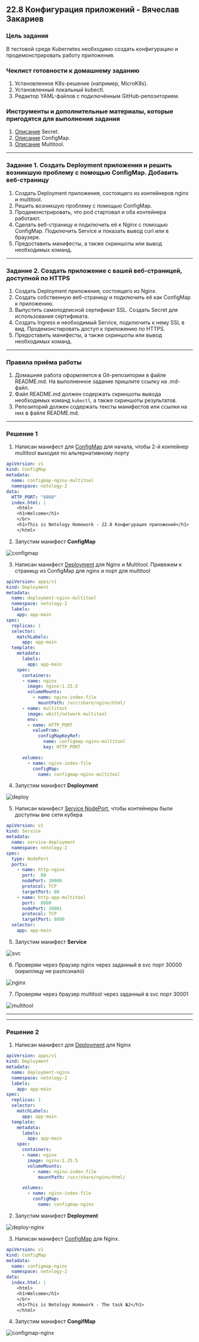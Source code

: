 ## 22.8 Конфигурация приложений - Вячеслав Закариев

### Цель задания

В тестовой среде Kubernetes необходимо создать конфигурацию и продемонстрировать работу приложения.

### Чеклист готовности к домашнему заданию

1. Установленное K8s-решение (например, MicroK8s).
2. Установленный локальный kubectl.
3. Редактор YAML-файлов с подключённым GitHub-репозиторием.

### Инструменты и дополнительные материалы, которые пригодятся для выполнения задания

1. [Описание](https://kubernetes.io/docs/concepts/configuration/secret/) Secret.
2. [Описание](https://kubernetes.io/docs/concepts/configuration/configmap/) ConfigMap.
3. [Описание](https://github.com/wbitt/Network-MultiTool) Multitool.

---

### Задание 1. Создать Deployment приложения и решить возникшую проблему с помощью ConfigMap. Добавить веб-страницу

1. Создать Deployment приложения, состоящего из контейнеров nginx и multitool.
2. Решить возникшую проблему с помощью ConfigMap.
3. Продемонстрировать, что pod стартовал и оба контейнера работают.
4. Сделать веб-страницу и подключить её к Nginx с помощью ConfigMap. Подключить Service и показать вывод curl или в браузере.
5. Предоставить манифесты, а также скриншоты или вывод необходимых команд.

---

### Задание 2. Создать приложение с вашей веб-страницей, доступной по HTTPS 

1. Создать Deployment приложения, состоящего из Nginx.
2. Создать собственную веб-страницу и подключить её как ConfigMap к приложению.
3. Выпустить самоподписной сертификат SSL. Создать Secret для использования сертификата.
4. Создать Ingress и необходимый Service, подключить к нему SSL в вид. Продемонстировать доступ к приложению по HTTPS. 
4. Предоставить манифесты, а также скриншоты или вывод необходимых команд.

---

### Правила приёма работы

1. Домашняя работа оформляется в Git-репозитории в файле README.md. На выполненное задание пришлите ссылку на .md-файл.
2. Файл README.md должен содержать скриншоты вывода необходимых команд `kubectl`, а также скриншоты результатов.
3. Репозиторий должен содержать тексты манифестов или ссылки на них в файле README.md.

---

### Решение 1

1. Написан манифест для [ConfigMap](https://github.com/SlavaZakariev/netology-kuber/blob/main/2.3/yaml/configmap.netology.yml) для начала, чтобы 2-й контейнер multitool выходил по альтернативному порту

```yaml
apiVersion: v1
kind: ConfigMap
metadata:
  name: configmap-nginx-multitool
  namespace: netology-2
data:
  HTTP_PORT: "8080"
  index.html: |
    <html>
    <h1>Welcome</h1>
    </br>
    <h1>This is Netology Homework - 22.8 Конфигурация приложений</h1>
    </html>
```

2. Запустим манифест **ConfigMap**

![configmap](https://github.com/SlavaZakariev/netology-kuber/blob/494a0301ebc6e4f2d1db58c270d988763a3803c5/2.3/resources/kub_2-8_1.1.jpg)

3. Написан манифест [Deployment](https://github.com/SlavaZakariev/netology-kuber/blob/main/2.3/yaml/deployment.nginx.multitool.netology.yml) для Nginx и Multitool. Привяжем к страницу из ConfigMap для nginx и порт для multitool

```yaml
apiVersion: apps/v1
kind: Deployment
metadata:
  name: deployment-nginx-multitool
  namespace: netology-2
  labels:
    app: app-main
spec:
  replicas: 1
  selector:
    matchLabels:
      app: app-main
  template:
    metadata:
      labels:
        app: app-main
    spec:
      containers:
      - name: nginx
        image: nginx:1.25.5
        volumeMounts:
          - name: nginx-index-file
            mountPath: /usr/share/nginx/html/
      - name: multitool
        image: wbitt/network-multitool
        env:
        - name: HTTP_PORT
          valueFrom:
            configMapKeyRef:
              name: configmap-nginx-multitool
              key: HTTP_PORT

      volumes:
        - name: nginx-index-file
          configMap:
            name: configmap-nginx-multitool
```

4. Запустим манифест **Deployment**

![deploy](https://github.com/SlavaZakariev/netology-kuber/blob/494a0301ebc6e4f2d1db58c270d988763a3803c5/2.3/resources/kub_2-8_1.2.jpg)

5. Написан манифест [Service NodePort](https://github.com/SlavaZakariev/netology-kuber/blob/main/2.3/yaml/service.netology.yml), чтобы контейнеры были доступны вне сети кубера

```yaml
apiVersion: v1
kind: Service
metadata:
  name: service-deployment
  namespace: netology-2
spec:
  type: NodePort
  ports:
    - name: http-nginx
      port:  80
      nodePort: 30000
      protocol: TCP
      targetPort: 80
    - name: http-app-multitool
      port:  8080
      nodePort: 30001
      protocol: TCP
      targetPort: 8080
  selector:
    app: app-main
```

5. Запустим манифест **Service**

![svc](https://github.com/SlavaZakariev/netology-kuber/blob/494a0301ebc6e4f2d1db58c270d988763a3803c5/2.3/resources/kub_2-8_1.3.jpg)

6. Проверям через браузер nginx через заданный в svc порт 30000 (кириллицу не разпознало)

![nginx](https://github.com/SlavaZakariev/netology-kuber/blob/494a0301ebc6e4f2d1db58c270d988763a3803c5/2.3/resources/kub_2-8_1.4.jpg)

7. Проверям через браузер multitool через заданный в svc порт 30001

![multitool](https://github.com/SlavaZakariev/netology-kuber/blob/494a0301ebc6e4f2d1db58c270d988763a3803c5/2.3/resources/kub_2-8_1.5.jpg)

---

---

### Решение 2

1. Написан манифест для [Deployment]() для Nginx

```yaml
apiVersion: apps/v1
kind: Deployment
metadata:
  name: deployment-nginx
  namespace: netology-2
  labels:
    app: app-main
spec:
  replicas: 1
  selector:
    matchLabels:
      app: app-main
  template:
    metadata:
      labels:
        app: app-main
    spec:
      containers:
      - name: nginx
        image: nginx:1.25.5
        volumeMounts:
          - name: nginx-index-file
            mountPath: /usr/share/nginx/html/

      volumes:
        - name: nginx-index-file
          configMap:
            name: configmap-nginx
```

2. Запустим манифест **Deployment**

![deploy-nginx]()

3. Написан манифест [ConfigMap]() для Nginx.

```yaml
apiVersion: v1
kind: ConfigMap
metadata:
  name: configmap-nginx
  namespace: netology-2
data:
  index.html: |
    <html>
    <h1>Welcome</h1>
    </br>
    <h1>This is Netology Homework - The task №2</h1>
    </html>
```

4. Запустим манифест **CongifMap**

![configmap-nginx]()
